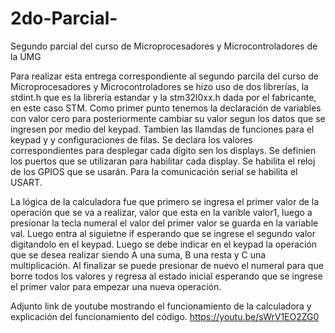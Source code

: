 # 2do-Parcial-
Segundo parcial del curso de Microprocesadores y Microcontroladores de la UMG

Para realizar esta entrega correspondiente al segundo parcila del curso de Microprocesadores y Microcontroladores se hizo uso de dos librerías, la stdint.h que es la librería estandar y la stm32l0xx.h dada por el fabricante, en este caso STM. Como primer punto tenemos la declaración de variables con valor cero para posteriormente cambiar su valor segun los datos que se ingresen por medio del keypad. Tambien las llamdas de funciones para el keypad y y configuraciones de filas. Se declara los valores correspondientes para desplegar cada dígito sen los displays. Se definien los puertos que se utilizaran para habilitar cada display. Se habilita el reloj de los GPIOS que se usarán. Para la comunicación serial se habilita el USART.

La lógica de la calculadora fue que primero se ingresa el primer valor de la operación que se va a realizar, valor que esta en la varible valor1, luego a presionar la tecla numeral el valor del primer valor se guarda en la variable val. Luego entra al siguietne if esperando que se ingrese el segundo valor digitandolo en el keypad. Luego se debe indicar en el keypad la operación que se desea realizar siendo A una suma, B una resta y C una multiplicación. Al finalizar se puede presionar de nuevo el numeral para que borre todos los valores y regresa al estado inicial esperando que se ingrese el primer valor para empezar una nueva operación. 


Adjunto link de youtube mostrando el funcionamiento de la calculadora y explicación del funcionamiento del código. 
https://youtu.be/sWrV1EO2ZG0

